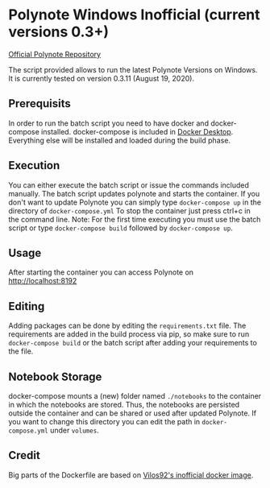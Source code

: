 # Polynote Windows Inofficial (current versions 0.3+)
[Official Polynote Repository](https://github.com/polynote/polynote)

The script provided allows to run the latest Polynote Versions on Windows. It is currently tested on version 0.3.11 (August 19, 2020).

## Prerequisits
In order to run the batch script you need to have docker and docker-compose installed. docker-compose is included in [Docker Desktop](https://docs.docker.com/docker-for-windows/install/).
Everything else will be installed and loaded during the build phase.

## Execution
You can either execute the batch script or issue the commands included manually. The batch script updates polynote and starts the container. If you don't want to update Polynote you can simply type ```docker-compose up``` in the directory of ```docker-compose.yml```
To stop the container just press ctrl+c in the command line.
Note: For the first time executing you must use the batch script or type ```docker-compose build``` followed by ```docker-compose up```.

## Usage
After starting the container you can access Polynote on [http://localhost:8192](http://localhost:8192)

## Editing
Adding packages can be done by editing the ```requirements.txt``` file. The requirements are added in the build process via pip, so make sure to run ```docker-compose build``` or the batch script after adding your requirements to the file.

## Notebook Storage
docker-compose mounts a (new) folder named ```./notebooks``` to the container in which the notebooks are stored. Thus, the notebooks are persisted outside the container and can be shared or used after updated Polynote. If you want to change this directory you can edit the path in ```docker-compose.yml``` under ```volumes```.

## Credit
Big parts of the Dockerfile are based on [Vilos92's inofficial docker image](https://github.com/Vilos92/polynote).
